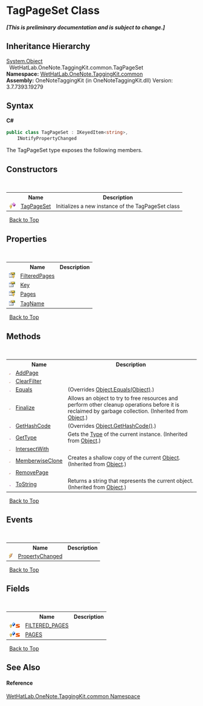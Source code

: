 # TagPageSet Class
 _**\[This is preliminary documentation and is subject to change.\]**_


## Inheritance Hierarchy
<a href="http://msdn2.microsoft.com/en-us/library/e5kfa45b" target="_blank">System.Object</a><br />&nbsp;&nbsp;WetHatLab.OneNote.TaggingKit.common.TagPageSet<br />
**Namespace:**&nbsp;<a href="bcdbab9c-63d1-48a4-6937-af53fb8d9a55.md">WetHatLab.OneNote.TaggingKit.common</a><br />**Assembly:**&nbsp;OneNoteTaggingKit (in OneNoteTaggingKit.dll) Version: 3.7.7393.19279

## Syntax

**C#**<br />
``` C#
public class TagPageSet : IKeyedItem<string>, 
	INotifyPropertyChanged
```

The TagPageSet type exposes the following members.


## Constructors
&nbsp;<table><tr><th></th><th>Name</th><th>Description</th></tr><tr><td>![Protected method](media/protmethod.gif "Protected method")</td><td><a href="14d14ba0-ecbb-b96c-89e9-6bd6f3538bd4.md">TagPageSet</a></td><td>
Initializes a new instance of the TagPageSet class</td></tr></table>&nbsp;
<a href="#tagpageset-class">Back to Top</a>

## Properties
&nbsp;<table><tr><th></th><th>Name</th><th>Description</th></tr><tr><td>![Protected property](media/protproperty.gif "Protected property")</td><td><a href="ccc04d61-5157-b3bb-94de-1afd26428614.md">FilteredPages</a></td><td /></tr><tr><td>![Public property](media/pubproperty.gif "Public property")</td><td><a href="29ed85c2-0f3e-c590-42b8-8f4670b4c47c.md">Key</a></td><td /></tr><tr><td>![Protected property](media/protproperty.gif "Protected property")</td><td><a href="0d0f092d-d45d-c7a9-197a-142208b35078.md">Pages</a></td><td /></tr><tr><td>![Public property](media/pubproperty.gif "Public property")</td><td><a href="7a7711bb-4d37-b477-6cf8-064e24a25f71.md">TagName</a></td><td /></tr></table>&nbsp;
<a href="#tagpageset-class">Back to Top</a>

## Methods
&nbsp;<table><tr><th></th><th>Name</th><th>Description</th></tr><tr><td>![Protected method](media/protmethod.gif "Protected method")</td><td><a href="567075e2-4e6b-6fe3-df84-9a6917141af2.md">AddPage</a></td><td /></tr><tr><td>![Protected method](media/protmethod.gif "Protected method")</td><td><a href="d67e8978-e3ae-ac38-066e-f2ddff7735c2.md">ClearFilter</a></td><td /></tr><tr><td>![Public method](media/pubmethod.gif "Public method")</td><td><a href="51f9630f-f5f9-7417-3ff3-b4ac60d00528.md">Equals</a></td><td> (Overrides <a href="http://msdn2.microsoft.com/en-us/library/bsc2ak47" target="_blank">Object.Equals(Object)</a>.)</td></tr><tr><td>![Protected method](media/protmethod.gif "Protected method")</td><td><a href="http://msdn2.microsoft.com/en-us/library/4k87zsw7" target="_blank">Finalize</a></td><td>
Allows an object to try to free resources and perform other cleanup operations before it is reclaimed by garbage collection.
 (Inherited from <a href="http://msdn2.microsoft.com/en-us/library/e5kfa45b" target="_blank">Object</a>.)</td></tr><tr><td>![Public method](media/pubmethod.gif "Public method")</td><td><a href="8a7232a5-fa65-b67e-77e6-6348d85a153f.md">GetHashCode</a></td><td> (Overrides <a href="http://msdn2.microsoft.com/en-us/library/zdee4b3y" target="_blank">Object.GetHashCode()</a>.)</td></tr><tr><td>![Public method](media/pubmethod.gif "Public method")</td><td><a href="http://msdn2.microsoft.com/en-us/library/dfwy45w9" target="_blank">GetType</a></td><td>
Gets the <a href="http://msdn2.microsoft.com/en-us/library/42892f65" target="_blank">Type</a> of the current instance.
 (Inherited from <a href="http://msdn2.microsoft.com/en-us/library/e5kfa45b" target="_blank">Object</a>.)</td></tr><tr><td>![Protected method](media/protmethod.gif "Protected method")</td><td><a href="de08ca6e-416f-60fd-f137-d066d67fa90b.md">IntersectWith</a></td><td /></tr><tr><td>![Protected method](media/protmethod.gif "Protected method")</td><td><a href="http://msdn2.microsoft.com/en-us/library/57ctke0a" target="_blank">MemberwiseClone</a></td><td>
Creates a shallow copy of the current <a href="http://msdn2.microsoft.com/en-us/library/e5kfa45b" target="_blank">Object</a>.
 (Inherited from <a href="http://msdn2.microsoft.com/en-us/library/e5kfa45b" target="_blank">Object</a>.)</td></tr><tr><td>![Protected method](media/protmethod.gif "Protected method")</td><td><a href="50e2a427-a5cc-cc3f-256b-948acbc652cd.md">RemovePage</a></td><td /></tr><tr><td>![Public method](media/pubmethod.gif "Public method")</td><td><a href="http://msdn2.microsoft.com/en-us/library/7bxwbwt2" target="_blank">ToString</a></td><td>
Returns a string that represents the current object.
 (Inherited from <a href="http://msdn2.microsoft.com/en-us/library/e5kfa45b" target="_blank">Object</a>.)</td></tr></table>&nbsp;
<a href="#tagpageset-class">Back to Top</a>

## Events
&nbsp;<table><tr><th></th><th>Name</th><th>Description</th></tr><tr><td>![Public event](media/pubevent.gif "Public event")</td><td><a href="7c5c62d1-7861-50d1-3b62-60a6debcb43c.md">PropertyChanged</a></td><td /></tr></table>&nbsp;
<a href="#tagpageset-class">Back to Top</a>

## Fields
&nbsp;<table><tr><th></th><th>Name</th><th>Description</th></tr><tr><td>![Protected field](media/protfield.gif "Protected field")![Static member](media/static.gif "Static member")</td><td><a href="a5b4d3f2-7a0b-d197-25cc-c75a442109e5.md">FILTERED_PAGES</a></td><td /></tr><tr><td>![Protected field](media/protfield.gif "Protected field")![Static member](media/static.gif "Static member")</td><td><a href="20568572-0869-457b-2b71-0197d873f97e.md">PAGES</a></td><td /></tr></table>&nbsp;
<a href="#tagpageset-class">Back to Top</a>

## See Also


#### Reference
<a href="bcdbab9c-63d1-48a4-6937-af53fb8d9a55.md">WetHatLab.OneNote.TaggingKit.common Namespace</a><br />